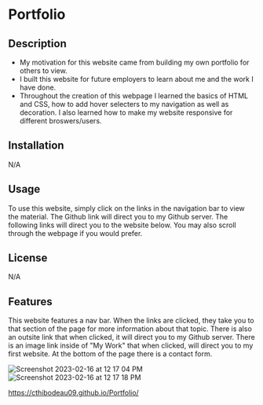# Portfolio

## Description

- My motivation for this website came from building my own portfolio for others to view.
- I built this website for future employers to learn about me and the work I have done.
- Throughout the creation of this webpage I learned the basics of HTML and CSS, how to add hover selecters to my navigation as well as decoration. I also learned how to make my website responsive for different broswers/users.

## Installation 
N/A

## Usage

To use this website, simply click on the links in the navigation bar to view the material. The Github link will direct you to my Github server. The following links will direct you to the website below. You may also scroll through the webpage if you would prefer.


## License

N/A

## Features

This website features a nav bar. When the links are clicked, they take you to that section of the page for more information about that topic. There is also an outsite link that when clicked, it will direct you to my Github server. There is an image link inside of "My Work" that when clicked, will direct you to my first website. At the bottom of the page there is a contact form.


![Screenshot 2023-02-16 at 12 17 04 PM](https://user-images.githubusercontent.com/123329107/219439717-c28fb720-04a2-4e81-a657-b9120ab99f0b.png)
![Screenshot 2023-02-16 at 12 17 18 PM](https://user-images.githubusercontent.com/123329107/219439730-232f43a7-4c43-4c75-9496-6c04d5a2570e.png)

https://cthibodeau09.github.io/Portfolio/
